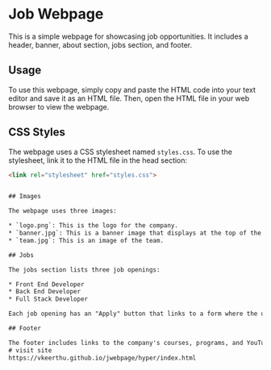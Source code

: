 # Job Webpage

This is a simple webpage for showcasing job opportunities. It includes a header, banner, about section, jobs section, and footer.

## Usage

To use this webpage, simply copy and paste the HTML code into your text editor and save it as an HTML file. Then, open the HTML file in your web browser to view the webpage.

## CSS Styles

The webpage uses a CSS stylesheet named `styles.css`. To use the stylesheet, link it to the HTML file in the head section:

```html
<link rel="stylesheet" href="styles.css">


## Images

The webpage uses three images:

* `logo.png`: This is the logo for the company.
* `banner.jpg`: This is a banner image that displays at the top of the webpage.
* `team.jpg`: This is an image of the team.

## Jobs

The jobs section lists three job openings:

* Front End Developer
* Back End Developer
* Full Stack Developer

Each job opening has an "Apply" button that links to a form where the user can apply for the job.

## Footer

The footer includes links to the company's courses, programs, and YouTube channel. It also includes a copyright notice.
# visit site
https://vkeerthu.github.io/jwebpage/hyper/index.html
